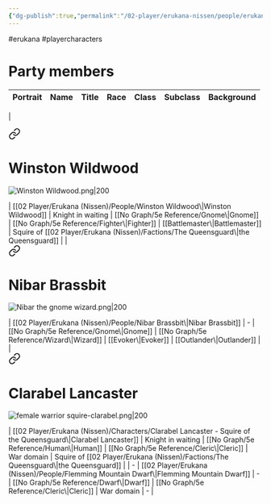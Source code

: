```yaml
---
{"dg-publish":true,"permalink":"/02-player/erukana-nissen/people/erukana-party-characters/"}
---
```


#erukana #playercharacters 

# Party members

| Portrait                                     | Name                                                                   | Title             | Race      | Class       | Subclass         | Background                    |
| -------------------------------------------- | ---------------------------------------------------------------------- | ----------------- | --------- | ----------- | ---------------- | ----------------------------- |
| 
<div class="transclusion internal-embed is-loaded"><a class="markdown-embed-link" href="/02-player/erukana-nissen/people/winston-wildwood/#winston-wildwood" aria-label="Open link"><svg xmlns="http://www.w3.org/2000/svg" width="24" height="24" viewBox="0 0 24 24" fill="none" stroke="currentColor" stroke-width="2" stroke-linecap="round" stroke-linejoin="round" class="svg-icon lucide-link"><path d="M10 13a5 5 0 0 0 7.54.54l3-3a5 5 0 0 0-7.07-7.07l-1.72 1.71"></path><path d="M14 11a5 5 0 0 0-7.54-.54l-3 3a5 5 0 0 0 7.07 7.07l1.71-1.71"></path></svg></a><div class="markdown-embed">



# Winston Wildwood 
![Winston Wildwood.png|200](/img/user/10%20Attachments/Winston%20Wildwood.png)

</div></div>
               | [[02 Player/Erukana (Nissen)/People/Winston Wildwood\|Winston Wildwood]]                                                   | Knight in waiting | [[No Graph/5e Reference/Gnome\|Gnome]] | [[No Graph/5e Reference/Fighter\|Fighter]] | [[Battlemaster\|Battlemaster]] | Squire of [[02 Player/Erukana (Nissen)/Factions/The Queensguard\|the Queensguard]] |
| 
<div class="transclusion internal-embed is-loaded"><a class="markdown-embed-link" href="/02-player/erukana-nissen/people/nibar-brassbit/#nibar-brassbit" aria-label="Open link"><svg xmlns="http://www.w3.org/2000/svg" width="24" height="24" viewBox="0 0 24 24" fill="none" stroke="currentColor" stroke-width="2" stroke-linecap="round" stroke-linejoin="round" class="svg-icon lucide-link"><path d="M10 13a5 5 0 0 0 7.54.54l3-3a5 5 0 0 0-7.07-7.07l-1.72 1.71"></path><path d="M14 11a5 5 0 0 0-7.54-.54l-3 3a5 5 0 0 0 7.07 7.07l1.71-1.71"></path></svg></a><div class="markdown-embed">



# Nibar Brassbit 
![Nibar the gnome wizard.png|200](/img/user/10%20Attachments/Nibar%20the%20gnome%20wizard.png)

</div></div>
         | [[02 Player/Erukana (Nissen)/People/Nibar Brassbit\|Nibar Brassbit]]                                                              | -                 | [[No Graph/5e Reference/Gnome\|Gnome]] | [[No Graph/5e Reference/Wizard\|Wizard]]  | [[Evoker\|Evoker]] | [[Outlander\|Outlander]]                 |
| 
<div class="transclusion internal-embed is-loaded"><a class="markdown-embed-link" href="/02-player/erukana-nissen/characters/clarabel-lancaster-squire-of-the-queensguard/#clarabel-lancaster" aria-label="Open link"><svg xmlns="http://www.w3.org/2000/svg" width="24" height="24" viewBox="0 0 24 24" fill="none" stroke="currentColor" stroke-width="2" stroke-linecap="round" stroke-linejoin="round" class="svg-icon lucide-link"><path d="M10 13a5 5 0 0 0 7.54.54l3-3a5 5 0 0 0-7.07-7.07l-1.72 1.71"></path><path d="M14 11a5 5 0 0 0-7.54-.54l-3 3a5 5 0 0 0 7.07 7.07l1.71-1.71"></path></svg></a><div class="markdown-embed">



# Clarabel Lancaster
![female warrior squire-clarabel.png|200](/img/user/10%20Attachments/female%20warrior%20squire-clarabel.png)



</div></div>
 | [[02 Player/Erukana (Nissen)/Characters/Clarabel Lancaster - Squire of the Queensguard\|Clarabel Lancaster]] | Knight in waiting | [[No Graph/5e Reference/Human\|Human]] | [[No Graph/5e Reference/Cleric\|Cleric]]  | War domain       | Squire of [[02 Player/Erukana (Nissen)/Factions/The Queensguard\|the Queensguard]] |
| -                                            | [[02 Player/Erukana (Nissen)/People/Flemming Mountain Dwarf\|Flemming Mountain Dwarf]] | -                 | [[No Graph/5e Reference/Dwarf\|Dwarf]] | [[No Graph/5e Reference/Cleric\|Cleric]]  | War domain       | -                             |

